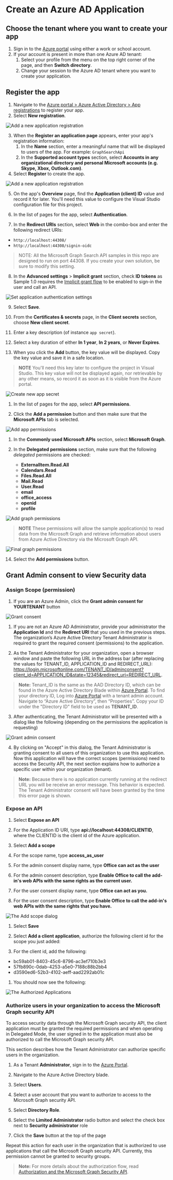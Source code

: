 # Create an Azure AD Application

## Choose the tenant where you want to create your app

1. Sign in to the [Azure portal](https://portal.azure.com) using either a work or school account.
1. If your account is present in more than one Azure AD tenant:
   1. Select your profile from the menu on the top right corner of the page, and then **Switch directory**.
   1. Change your session to the Azure AD tenant where you want to create your application.

## Register the app

1. Navigate to the [Azure portal > Azure Active Directory > App registrations](https://go.microsoft.com/fwlink/?linkid=2083908) to register your app.
2. Select **New registration**.

![Add a new application registration](./media/setup01_AppReg.png 'Perform a Search')

3. When the **Register an application page** appears, enter your app's registration information:
   1. In the **Name** section, enter a meaningful name that will be displayed to users of the app. For example: `GraphSearchApi`
   1. In the **Supported account types** section, select **Accounts in any organizational directory and personal Microsoft accounts (e.g. Skype, Xbox, Outlook.com)**.
4. Select **Register** to create the app.

![Add a new application registration](./media/setup02_NewAppReg.png 'Perform a Search')

5. On the app's **Overview** page, find the **Application (client) ID** value and record it for later. You'll need this value to configure the Visual Studio configuration file for this project.

6. In the list of pages for the app, select **Authentication**.

7. In the **Redirect URIs** section, select **Web** in the combo-box and enter the following redirect URIs:

- `http://localhost:44308/`
- `http://localhost:44308/signin-oidc`

> NOTE: All the Microsoft Graph Search API samples in this repo are designed to run on port 44308.  If you create your own solution, be sure to modify this setting.

8. In the **Advanced settings** > **Implicit grant** section, check **ID tokens** as Sample 1.0 requires the [Implicit grant flow](https://docs.microsoft.com/azure/active-directory/develop/v2-oauth2-implicit-grant-flow) to be enabled to sign-in the user and call an API.

![Set application authentication settings](./media/setup03_AppAuthSettings.png 'Setup auth settings')

9. Select **Save**.

10. From the **Certificates & secrets** page, in the **Client secrets** section, choose **New client secret**.
   
1. Enter a key description (of instance `app secret`).

1. Select a key duration of either **In 1 year**, **In 2 years**, or **Never Expires**.

1. When you click the **Add** button, the key value will be displayed. Copy the key value and save it in a safe location.

>**NOTE** You'll need this key later to configure the project in Visual Studio. This key value will not be displayed again, nor retrievable by any other means, so record it as soon as it is visible from the Azure portal.

![Create new app secret](./media/setup04_AppSecret.png 'Create App Secret')

1. In the list of pages for the app, select **API permissions**.

1. Click the **Add a permission** button and then make sure that the **Microsoft APIs** tab is selected.

![Add app permissions](./media/setup05_AddPermissions.png 'Add App Permissions')

1. In the **Commonly used Microsoft APIs** section, select **Microsoft Graph**.

1. In the **Delegated permissions** section, make sure that the following *delegated* permissions are checked: 

   -  **ExternalItem.Read.All**
   -  **Calendars.Read**
   -  **Files.Read.All**
   -  **Mail.Read**
   -  **User.Read**
   -  **email**
   -  **office_access**
   -  **openid**
   -  **profile**

![Add graph permissions](./media/setup06_MSGraphPermissions.png 'Add Graph Permissions')

>**NOTE** These permissions will allow the sample application(s) to read data from the Microsoft Graph and retrieve information about users from Azure Active Directory via the Microsoft Graph API.

![Final graph permissions](./media/setup06_MSGraphPermissionsFinal.png 'Final Graph Permissions')

14. Select the **Add permissions** button.

## Grant Admin consent to view Security data

### Assign Scope (permission)

1. If you are an Azure Admin, click the **Grant admin consent for YOURTENANT** button

![Grant consent](./media/setup08_GrantConsent.png 'Grant Consent')

1. If you are not an Azure AD Administrator, provide your administrator the **Application Id** and the **Redirect URI** that you used in the previous steps. The organization’s Azure Active Directory Tenant Administrator is required to grant the required consent (permissions) to the application.

2.	As the Tenant Administrator for your organization, open a browser window and paste the following URL in the address bar (after replacing the values for TENANT_ID, APPLICATION_ID and REDIRECT_URL):
https://login.microsoftonline.com/TENANT_ID/adminconsent?client_id=APPLICATION_ID&state=12345&redirect_uri=REDIRECT_URL.

> **Note:** Tenant_ID is the same as the AAD Directory ID, which can be found in the Azure Active Directory Blade within [Azure Portal](portal.azure.com). To find your directory ID, Log into [Azure Portal](portal.azure.com) with a tenant admin account. Navigate to “Azure Active Directory”, then “Properties”. Copy your ID under the "Directory ID" field to be used as **TENANT_ID**.

3.	After authenticating, the Tenant Administrator will be presented with a dialog like the following (depending on the permissions the application is requesting)

![Grant admin consent](./media/setup09_GrantConsentAdmin.png 'Grant Admin Consent')

4. By clicking on "Accept" in this dialog, the Tenant Administrator is granting consent to all users of this organization to use this application. Now this application will have the correct scopes (permissions) need to access the Security API, the next section explains how to authorize a specific user within your organization (tenant).

>**Note:** Because there is no application currently running at the redirect URL you will be receive an error message. This behavior is expected. The Tenant Administrator consent will have been granted by the time this error page is shown.

### Expose an API 

1.  Select **Expose an API** 

1.  For the Application ID URI, type **api://localhost:44308/CLIENTID**, where the CLIENTID is the client id of the Azure application.

1.  Select **Add a scope**

1.  For the scope name, type **access_as_user**

1.  For the admin consent display name, type **Office can act as the user**

1.  For the admin consent description, type **Enable Office to call the add-in's web APIs with the same rights as the current user.**

1.  For the user consent display name, type **Office can act as you.**

1.  For the user consent description, type **Enable Office to call the add-in's web APIs with the same rights that you have.**

![The Add scope dialog](./media/setup10_AddScope.png 'Add an API Scope')

1.  Select **Save**

1.  Select **Add a client application**, authorize the following client id for the scope you just added:

1.  For the client id, add the following:

-   bc59ab01-8403-45c6-8796-ac3ef710b3e3
-   57fb890c-0dab-4253-a5e0-7188c88b2bb4
-   d3590ed6-52b3-4102-aeff-aad2292ab01c

1.  You should now see the following:

![The Authorized Applications](./media/setup11_AuthorizedApps.png 'Adding authorized apps')

### Authorize users in your organization to access the Microsoft Graph security API

To access security data through the Microsoft Graph security API, the client application must be granted the required permissions and when operating in Delegated Mode, the user signed in to the application must also be authorized to call the Microsoft Graph security API.

This section describes how the Tenant Administrator can authorize specific users in the organization.

1. As a Tenant **Administrator**, sign in to the [Azure Portal](https://portal.azure.com).

2. Navigate to the Azure Active Directory blade.

3. Select **Users**.

4. Select a user account that you want to authorize to access to the Microsoft Graph security API.

5. Select **Directory Role**.

6. Select the **Limited Administrator** radio button and select the check box next to **Security administrator** role

7. Click the **Save** button at the top of the page

Repeat this action for each user in the organization that is authorized to use applications that call the Microsoft Graph security API. Currently, this permission cannot be granted to security groups.

> **Note:** For more details about the authorization flow, read [Authorization and the Microsoft Graph Security API](https://developer.microsoft.com/en-us/graph/docs/concepts/security-authorization).
